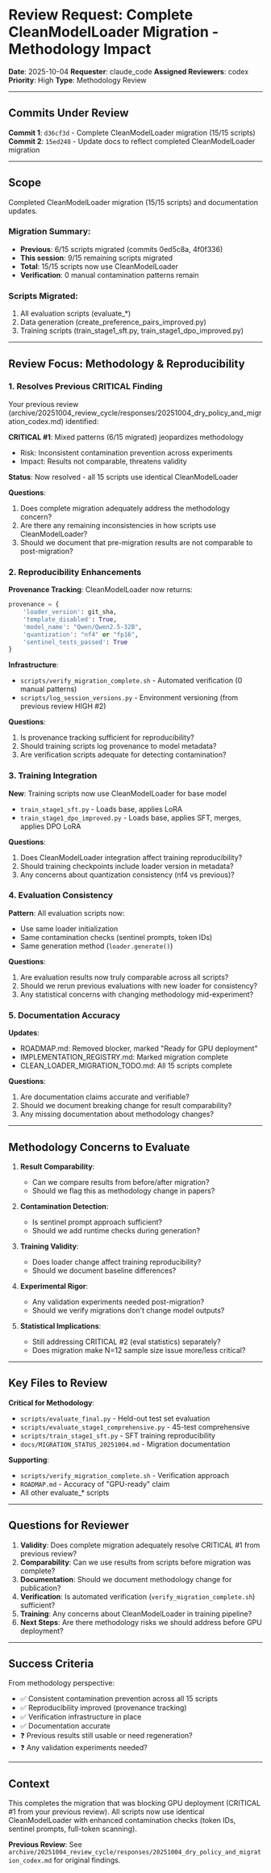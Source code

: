# Review Request: Complete CleanModelLoader Migration - Methodology Impact

**Date**: 2025-10-04
**Requester**: claude_code
**Assigned Reviewers**: codex
**Priority**: High
**Type**: Methodology Review

---

## Commits Under Review

**Commit 1**: `d36cf3d` - Complete CleanModelLoader migration (15/15 scripts)
**Commit 2**: `15ed248` - Update docs to reflect completed CleanModelLoader migration

---

## Scope

Completed CleanModelLoader migration (15/15 scripts) and documentation updates.

### Migration Summary:
- **Previous**: 6/15 scripts migrated (commits 0ed5c8a, 4f0f336)
- **This session**: 9/15 remaining scripts migrated
- **Total**: 15/15 scripts now use CleanModelLoader
- **Verification**: 0 manual contamination patterns remain

### Scripts Migrated:
1. All evaluation scripts (evaluate_*)
2. Data generation (create_preference_pairs_improved.py)
3. Training scripts (train_stage1_sft.py, train_stage1_dpo_improved.py)

---

## Review Focus: Methodology & Reproducibility

### 1. Resolves Previous CRITICAL Finding
Your previous review (archive/20251004_review_cycle/responses/20251004_dry_policy_and_migration_codex.md) identified:

**CRITICAL #1**: Mixed patterns (6/15 migrated) jeopardizes methodology
- Risk: Inconsistent contamination prevention across experiments
- Impact: Results not comparable, threatens validity

**Status**: Now resolved - all 15 scripts use identical CleanModelLoader

**Questions**:
1. Does complete migration adequately address the methodology concern?
2. Are there any remaining inconsistencies in how scripts use CleanModelLoader?
3. Should we document that pre-migration results are not comparable to post-migration?

### 2. Reproducibility Enhancements

**Provenance Tracking**: CleanModelLoader now returns:
```python
provenance = {
    'loader_version': git_sha,
    'template_disabled': True,
    'model_name': "Qwen/Qwen2.5-32B",
    'quantization': "nf4" or "fp16",
    'sentinel_tests_passed': True
}
```

**Infrastructure**:
- `scripts/verify_migration_complete.sh` - Automated verification (0 manual patterns)
- `scripts/log_session_versions.py` - Environment versioning (from previous review HIGH #2)

**Questions**:
1. Is provenance tracking sufficient for reproducibility?
2. Should training scripts log provenance to model metadata?
3. Are verification scripts adequate for detecting contamination?

### 3. Training Integration

**New**: Training scripts now use CleanModelLoader for base model
- `train_stage1_sft.py` - Loads base, applies LoRA
- `train_stage1_dpo_improved.py` - Loads base, applies SFT, merges, applies DPO LoRA

**Questions**:
1. Does CleanModelLoader integration affect training reproducibility?
2. Should training checkpoints include loader version in metadata?
3. Any concerns about quantization consistency (nf4 vs previous)?

### 4. Evaluation Consistency

**Pattern**: All evaluation scripts now:
- Use same loader initialization
- Same contamination checks (sentinel prompts, token IDs)
- Same generation method (`loader.generate()`)

**Questions**:
1. Are evaluation results now truly comparable across all scripts?
2. Should we rerun previous evaluations with new loader for consistency?
3. Any statistical concerns with changing methodology mid-experiment?

### 5. Documentation Accuracy

**Updates**:
- ROADMAP.md: Removed blocker, marked "Ready for GPU deployment"
- IMPLEMENTATION_REGISTRY.md: Marked migration complete
- CLEAN_LOADER_MIGRATION_TODO.md: All 15 scripts complete

**Questions**:
1. Are documentation claims accurate and verifiable?
2. Should we document breaking change for result comparability?
3. Any missing documentation about methodology changes?

---

## Methodology Concerns to Evaluate

1. **Result Comparability**:
   - Can we compare results from before/after migration?
   - Should we flag this as methodology change in papers?

2. **Contamination Detection**:
   - Is sentinel prompt approach sufficient?
   - Should we add runtime checks during generation?

3. **Training Validity**:
   - Does loader change affect training reproducibility?
   - Should we document baseline differences?

4. **Experimental Rigor**:
   - Any validation experiments needed post-migration?
   - Should we verify migrations don't change model outputs?

5. **Statistical Implications**:
   - Still addressing CRITICAL #2 (eval statistics) separately?
   - Does migration make N=12 sample size issue more/less critical?

---

## Key Files to Review

**Critical for Methodology**:
- `scripts/evaluate_final.py` - Held-out test set evaluation
- `scripts/evaluate_stage1_comprehensive.py` - 45-test comprehensive
- `scripts/train_stage1_sft.py` - SFT training reproducibility
- `docs/MIGRATION_STATUS_20251004.md` - Migration documentation

**Supporting**:
- `scripts/verify_migration_complete.sh` - Verification approach
- `ROADMAP.md` - Accuracy of "GPU-ready" claim
- All other evaluate_* scripts

---

## Questions for Reviewer

1. **Validity**: Does complete migration adequately resolve CRITICAL #1 from previous review?
2. **Comparability**: Can we use results from scripts before migration was complete?
3. **Documentation**: Should we document methodology change for publication?
4. **Verification**: Is automated verification (`verify_migration_complete.sh`) sufficient?
5. **Training**: Any concerns about CleanModelLoader in training pipeline?
6. **Next Steps**: Are there methodology risks we should address before GPU deployment?

---

## Success Criteria

From methodology perspective:
- ✅ Consistent contamination prevention across all 15 scripts
- ✅ Reproducibility improved (provenance tracking)
- ✅ Verification infrastructure in place
- ✅ Documentation accurate
- ❓ Previous results still usable or need regeneration?
- ❓ Any validation experiments needed?

---

## Context

This completes the migration that was blocking GPU deployment (CRITICAL #1 from your previous review). All scripts now use identical CleanModelLoader with enhanced contamination checks (token IDs, sentinel prompts, full-token scanning).

**Previous Review**: See `archive/20251004_review_cycle/responses/20251004_dry_policy_and_migration_codex.md` for original findings.
